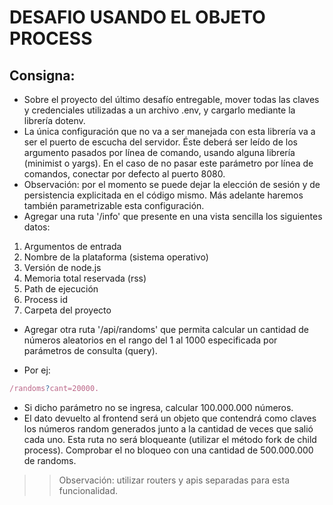 # DESAFIO USANDO EL OBJETO PROCESS

## Consigna:

* Sobre el proyecto del último desafío entregable, mover todas las claves y credenciales utilizadas a un archivo .env, y cargarlo mediante la librería dotenv.
* La única configuración que no va a ser manejada con esta librería va a ser el puerto de escucha del servidor. Éste deberá ser leído de los argumento pasados por línea de comando, usando alguna librería (minimist o yargs). En el caso de no pasar este parámetro por línea de comandos, conectar por defecto al puerto 8080.
* Observación: por el momento se puede dejar la elección de sesión y de persistencia explicitada en el código mismo. Más adelante haremos también parametrizable esta configuración.
* Agregar una ruta '/info' que presente en una vista sencilla los siguientes datos:
1. Argumentos de entrada
2. Nombre de la plataforma (sistema operativo)
3. Versión de node.js    
4. Memoria total reservada (rss)
5. Path de ejecución
6. Process id
7. Carpeta del proyecto
* Agregar otra ruta '/api/randoms' que permita calcular un cantidad de números aleatorios en el rango del 1 al 1000 especificada por parámetros de consulta (query).
- Por ej: 
```javascript
/randoms?cant=20000.
```
* Si dicho parámetro no se ingresa, calcular 100.000.000 números.
* El dato devuelto al frontend será un objeto que contendrá como claves los números random generados junto a la cantidad de veces que salió cada uno. Esta ruta no será bloqueante (utilizar el método fork de child process). Comprobar el no bloqueo con una cantidad de 500.000.000 de randoms.

>>Observación: utilizar routers y apis separadas para esta funcionalidad.